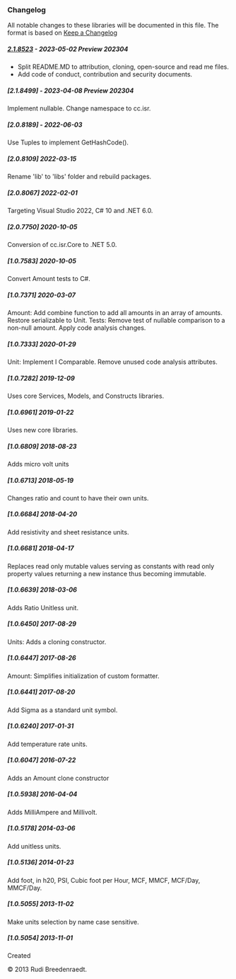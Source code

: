 ### Changelog
All notable changes to these libraries will be documented in this file.
The format is based on [Keep a Changelog](https://keepachangelog.com/en/1.0.0/)

##### [2.1.8523] - 2023-05-02 Preview 202304
* Split README.MD to attribution, cloning, open-source and read me files.
* Add code of conduct, contribution and security documents.

##### [2.1.8499] - 2023-04-08 Preview 202304
Implement nullable. Change namespace to cc.isr.

##### [2.0.8189] - 2022-06-03
Use Tuples to implement GetHashCode().

##### [2.0.8109] 2022-03-15
Rename 'lib' to 'libs' folder and rebuild packages.

##### [2.0.8067] 2022-02-01
Targeting Visual Studio 2022, C# 10 and .NET 6.0.

##### [2.0.7750] 2020-10-05
Conversion of cc.isr.Core to .NET 5.0.

##### [1.0.7583] 2020-10-05
Convert Amount tests to C#.

##### [1.0.7371] 2020-03-07
Amount: Add combine function to add all amounts in an array of amounts. Restore serializable to Unit. Tests: Remove test of nullable comparison to a non-null amount. Apply code analysis changes.

##### [1.0.7333] 2020-01-29
Unit: Implement I Comparable. Remove unused code analysis attributes.

##### [1.0.7282] 2019-12-09
Uses core Services, Models, and Constructs libraries.

##### [1.0.6961] 2019-01-22
Uses new core libraries.

##### [1.0.6809] 2018-08-23
Adds micro volt units

##### [1.0.6713] 2018-05-19
Changes ratio and count to have their own units.

##### [1.0.6684] 2018-04-20
Add resistivity and sheet resistance units.

##### [1.0.6681] 2018-04-17
Replaces read only mutable values serving as constants with read only property values returning a new instance thus becoming immutable.

##### [1.0.6639] 2018-03-06
Adds Ratio Unitless unit.

##### [1.0.6450] 2017-08-29
Units: Adds a cloning constructor.

##### [1.0.6447] 2017-08-26
Amount: Simplifies initialization of custom formatter.

##### [1.0.6441] 2017-08-20
Add Sigma as a standard unit symbol.

##### [1.0.6240] 2017-01-31
Add temperature rate units.

##### [1.0.6047] 2016-07-22
Adds an Amount clone constructor

##### [1.0.5938] 2016-04-04
Adds MilliAmpere and Millivolt.

##### [1.0.5178] 2014-03-06
Add unitless units.

##### [1.0.5136] 2014-01-23
Add foot, in h20, PSI, Cubic foot per Hour, MCF, MMCF, MCF/Day, MMCF/Day.

##### [1.0.5055] 2013-11-02
Make units selection by name case sensitive.

##### [1.0.5054] 2013-11-01
Created

&copy;  2013 Rudi Breedenraedt.

[2.1.8523]: https://github.com/atecoder/units-amounts/src/main/
